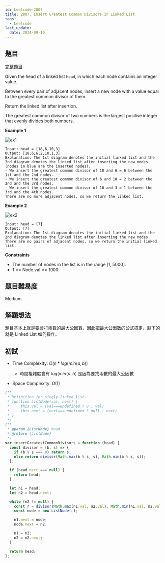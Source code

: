 ```yaml
---
id: Leetcode-2807
title: 2807. Insert Greatest Common Divisors in Linked List
tags:
  - Leetcode
last_update:
  date: 2024-09-10
---
```


## 題目

[完整題目](https://leetcode.com/problems/insert-greatest-common-divisors-in-linked-list/)

Given the head of a linked list `head`, in which each node contains an integer value.

Between every pair of adjacent nodes, insert a new node with a value equal to the greatest common divisor of them.

Return the linked list after insertion.

The greatest common divisor of two numbers is the largest positive integer that evenly divides both numbers.

**Example 1**

![ex1](/img/tutorial/Leetcode/2807/ex1.png)

```
Input: head = [18,6,10,3]
Output: [18,6,6,2,10,1,3]
Explanation: The 1st diagram denotes the initial linked list and the 2nd diagram denotes the linked list after inserting the new nodes (nodes in blue are the inserted nodes).
- We insert the greatest common divisor of 18 and 6 = 6 between the 1st and the 2nd nodes.
- We insert the greatest common divisor of 6 and 10 = 2 between the 2nd and the 3rd nodes.
- We insert the greatest common divisor of 10 and 3 = 1 between the 3rd and the 4th nodes.
There are no more adjacent nodes, so we return the linked list.
```

**Example 2**

![ex2](/img/tutorial/Leetcode/2807/ex2.png)

```
Input: head = [7]
Output: [7]
Explanation: The 1st diagram denotes the initial linked list and the 2nd diagram denotes the linked list after inserting the new nodes.
There are no pairs of adjacent nodes, so we return the initial linked list.
```

**Constraints**

- The number of nodes in the list is in the range [1, 5000].
- 1 \<= Node.val \<= 1000

## 題目難易度

Medium

## 解題想法

題目基本上就是要會打兩數的最大公因數，因此把最大公因數的公式搞定，剩下的就是 Linked List 如何操作。

## 初試

- Time Complexity: $O(n * log(min(a,b))$

  - 時間複雜度會有 $log(min(a,b)$ 是因為要找兩數的最大公因數

- Space Complexity: $O(1)$

```js
/**
 * Definition for singly-linked list.
 * function ListNode(val, next) {
 *     this.val = (val===undefined ? 0 : val)
 *     this.next = (next===undefined ? null : next)
 * }
 */
/**
 * @param {ListNode} head
 * @return {ListNode}
 */
var insertGreatestCommonDivisors = function (head) {
  const divisor = (b, s) => {
    if (b % s === 0) return s;
    else return divisor(Math.max(b % s, s), Math.min(b % s, s));
  };

  if (head.next === null) {
    return head;
  }

  let n1 = head;
  let n2 = head.next;

  while (n2 != null) {
    const r = divisor(Math.max(n1.val, n2.val), Math.min(n1.val, n2.val));
    const node = new ListNode(r);

    n1.next = node;
    node.next = n2;

    n1 = n2;
    n2 = n2.next;
  }

  return head;
};
```
